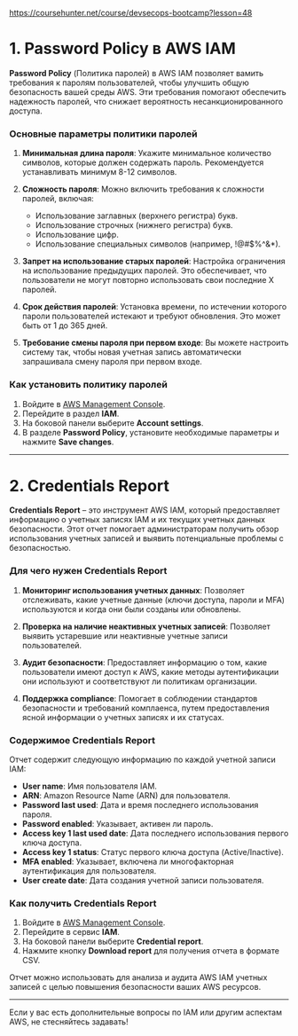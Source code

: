 https://coursehunter.net/course/devsecops-bootcamp?lesson=48
# 1. Password Policy в AWS IAM

**Password Policy** (Политика паролей) в AWS IAM позволяет вамить требования к паролям пользователей, чтобы улучшить общую безопасность вашей среды AWS. Эти требования помогают обеспечить надежность паролей, что снижает вероятность несанкционированного доступа.

### Основные параметры политики паролей

1. **Минимальная длина пароля**: Укажите минимальное количество символов, которые должен содержать пароль. Рекомендуется устанавливать минимум 8-12 символов.

2. **Сложность пароля**: Можно включить требования к сложности паролей, включая:
   - Использование заглавных (верхнего регистра) букв.
   - Использование строчных (нижнего регистра) букв.
   - Использование цифр.
   - Использование специальных символов (например, !@#$%^&*).

3. **Запрет на использование старых паролей**: Настройка ограничения на использование предыдущих паролей. Это обеспечивает, что пользователи не могут повторно использовать свои последние X паролей.

4. **Срок действия паролей**: Установка времени, по истечении которого пароли пользователей истекают и требуют обновления. Это может быть от 1 до 365 дней.

5. **Требование смены пароля при первом входе**: Вы можете настроить систему так, чтобы новая учетная запись автоматически запрашивала смену пароля при первом входе.

### Как установить политику паролей

1. Войдите в [AWS Management Console](https://aws.amazon.com/console/).
2. Перейдите в раздел **IAM**.
3. На боковой панели выберите **Account settings**.
4. В разделе **Password Policy**, установите необходимые параметры и нажмите **Save changes**.

---

# 2. Credentials Report

**Credentials Report** – это инструмент AWS IAM, который предоставляет информацию о учетных записях IAM и их текущих учетных данных безопасности. Этот отчет помогает администраторам получить обзор использования учетных записей и выявить потенциальные проблемы с безопасностью.

### Для чего нужен Credentials Report

1. **Мониторинг использования учетных данных**: Позволяет отслеживать, какие учетные данные (ключи доступа, пароли и MFA) используются и когда они были созданы или обновлены.
   
2. **Проверка на наличие неактивных учетных записей**: Позволяет выявить устаревшие или неактивные учетные записи пользователей.

3. **Аудит безопасности**: Предоставляет информацию о том, какие пользователи имеют доступ к AWS, какие методы аутентификации они используют и соответствуют ли политикам организации.

4. **Поддержка compliance**: Помогает в соблюдении стандартов безопасности и требований комплаенса, путем предоставления ясной информации о учетных записях и их статусах.

### Содержимое Credentials Report

Отчет содержит следующую информацию по каждой учетной записи IAM:

- **User name**: Имя пользователя IAM.
- **ARN**: Amazon Resource Name (ARN) для пользователя.
- **Password last used**: Дата и время последнего использования пароля.
- **Password enabled**: Указывает, активен ли пароль.
- **Access key 1 last used date**: Дата последнего использования первого ключа доступа.
- **Access key 1 status**: Статус первого ключа доступа (Active/Inactive).
- **MFA enabled**: Указывает, включена ли многофакторная аутентификация для пользователя.
- **User create date**: Дата создания учетной записи пользователя.

### Как получить Credentials Report

1. Войдите в [AWS Management Console](https://aws.amazon.com/console/).
2. Перейдите в сервис **IAM**.
3. На боковой панели выберите **Credential report**.
4. Нажмите кнопку **Download report** для получения отчета в формате CSV.

Отчет можно использовать для анализа и аудита AWS IAM учетных записей с целью повышения безопасности ваших AWS ресурсов.

---

Если у вас есть дополнительные вопросы по IAM или другим аспектам AWS, не стесняйтесь задавать!